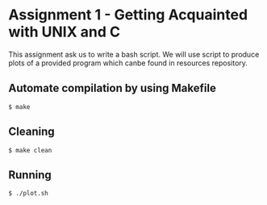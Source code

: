 # Assignment 1 - Getting Acquainted with UNIX and C
This assignment ask us to write a bash script. We will use script to produce plots of a provided program which canbe found in resources repository.

## Automate compilation by using Makefile
```
$ make
```

## Cleaning
```
$ make clean
```

## Running

```
$ ./plot.sh
```
